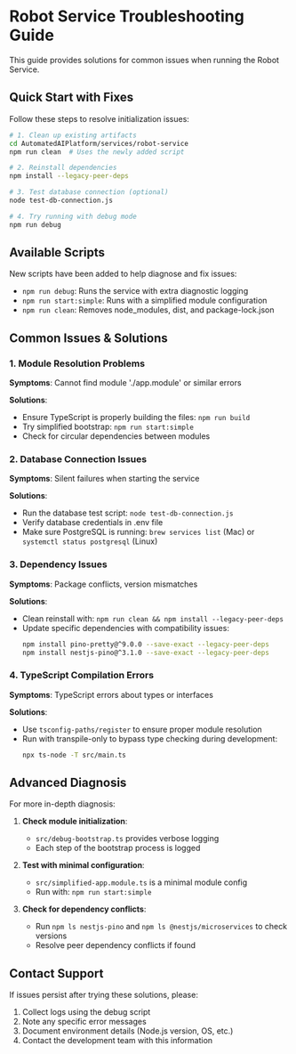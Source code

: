 # Robot Service Troubleshooting Guide

This guide provides solutions for common issues when running the Robot Service.

## Quick Start with Fixes

Follow these steps to resolve initialization issues:

```bash
# 1. Clean up existing artifacts
cd AutomatedAIPlatform/services/robot-service
npm run clean  # Uses the newly added script

# 2. Reinstall dependencies
npm install --legacy-peer-deps

# 3. Test database connection (optional)
node test-db-connection.js

# 4. Try running with debug mode
npm run debug
```

## Available Scripts

New scripts have been added to help diagnose and fix issues:

- `npm run debug`: Runs the service with extra diagnostic logging
- `npm run start:simple`: Runs with a simplified module configuration
- `npm run clean`: Removes node_modules, dist, and package-lock.json

## Common Issues & Solutions

### 1. Module Resolution Problems

**Symptoms**: Cannot find module './app.module' or similar errors

**Solutions**:
- Ensure TypeScript is properly building the files: `npm run build`
- Try simplified bootstrap: `npm run start:simple`
- Check for circular dependencies between modules

### 2. Database Connection Issues

**Symptoms**: Silent failures when starting the service

**Solutions**:
- Run the database test script: `node test-db-connection.js`
- Verify database credentials in .env file
- Make sure PostgreSQL is running: `brew services list` (Mac) or `systemctl status postgresql` (Linux)

### 3. Dependency Issues

**Symptoms**: Package conflicts, version mismatches

**Solutions**:
- Clean reinstall with: `npm run clean && npm install --legacy-peer-deps`
- Update specific dependencies with compatibility issues:
  ```bash
  npm install pino-pretty@^9.0.0 --save-exact --legacy-peer-deps
  npm install nestjs-pino@^3.1.0 --save-exact --legacy-peer-deps
  ```

### 4. TypeScript Compilation Errors

**Symptoms**: TypeScript errors about types or interfaces

**Solutions**:
- Use `tsconfig-paths/register` to ensure proper module resolution
- Run with transpile-only to bypass type checking during development:
  ```bash
  npx ts-node -T src/main.ts
  ```

## Advanced Diagnosis

For more in-depth diagnosis:

1. **Check module initialization**:
   - `src/debug-bootstrap.ts` provides verbose logging
   - Each step of the bootstrap process is logged

2. **Test with minimal configuration**:
   - `src/simplified-app.module.ts` is a minimal module config
   - Run with: `npm run start:simple`

3. **Check for dependency conflicts**:
   - Run `npm ls nestjs-pino` and `npm ls @nestjs/microservices` to check versions
   - Resolve peer dependency conflicts if found

## Contact Support

If issues persist after trying these solutions, please:
1. Collect logs using the debug script
2. Note any specific error messages
3. Document environment details (Node.js version, OS, etc.)
4. Contact the development team with this information